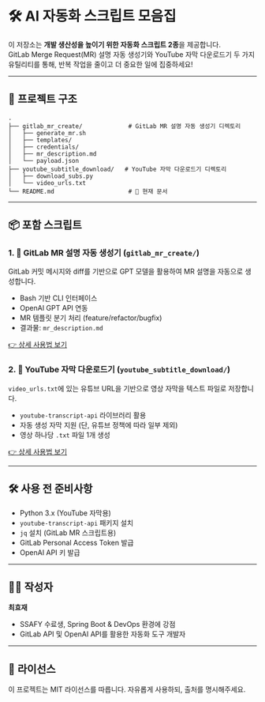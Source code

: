 # 🛠️ AI 자동화 스크립트 모음집

이 저장소는 **개발 생산성을 높이기 위한 자동화 스크립트 2종**을 제공합니다.  
GitLab Merge Request(MR) 설명 자동 생성기와 YouTube 자막 다운로드기 두 가지 유틸리티를 통해, 반복 작업을 줄이고 더 중요한 일에 집중하세요!

---

## 📁 프로젝트 구조

```
.
├── gitlab_mr_create/             # GitLab MR 설명 자동 생성기 디렉토리
│   ├── generate_mr.sh
│   ├── templates/
│   ├── credentials/
│   ├── mr_description.md
│   └── payload.json
├── youtube_subtitle_download/   # YouTube 자막 다운로드기 디렉토리
│   ├── download_subs.py
│   └── video_urls.txt
└── README.md                     # 🧾 현재 문서
```

---

## 📦 포함 스크립트

### 1. 🧠 GitLab MR 설명 자동 생성기 (`gitlab_mr_create/`)

GitLab 커밋 메시지와 diff를 기반으로 GPT 모델을 활용하여 MR 설명을 자동으로 생성합니다.

- Bash 기반 CLI 인터페이스
- OpenAI GPT API 연동
- MR 템플릿 분기 처리 (feature/refactor/bugfix)
- 결과물: `mr_description.md`

[👉 상세 사용법 보기](./gitlab_mr_create/README.md)

### 2. 📘 YouTube 자막 다운로드기 (`youtube_subtitle_download/`)

`video_urls.txt`에 있는 유튜브 URL을 기반으로 영상 자막을 텍스트 파일로 저장합니다.

- `youtube-transcript-api` 라이브러리 활용
- 자동 생성 자막 지원 (단, 유튜브 정책에 따라 일부 제외)
- 영상 하나당 `.txt` 파일 1개 생성

[👉 상세 사용법 보기](./youtube_subtitle_download/README.md)

---

## 🛠️ 사용 전 준비사항

- Python 3.x (YouTube 자막용)
- `youtube-transcript-api` 패키지 설치
- `jq` 설치 (GitLab MR 스크립트용)
- GitLab Personal Access Token 발급
- OpenAI API 키 발급

---

## 🙋‍♂️ 작성자

**최효재**  
- SSAFY 수료생, Spring Boot & DevOps 환경에 강점  
- GitLab API 및 OpenAI API를 활용한 자동화 도구 개발자

---

## 📜 라이선스

이 프로젝트는 MIT 라이선스를 따릅니다. 자유롭게 사용하되, 출처를 명시해주세요.